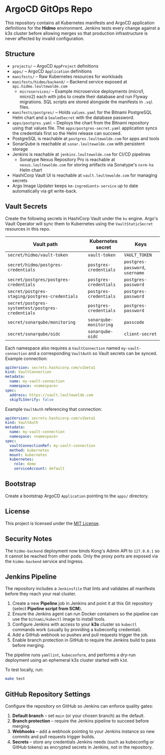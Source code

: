 # ArgoCD GitOps Repo

This repository contains all Kubernetes manifests and ArgoCD application
definitions for the **Hidmo** environment. Jenkins tests every change against a
k3s cluster before allowing merges so that production infrastructure is never
affected by invalid configuration.

## Structure

- `projects/` – ArgoCD `AppProject` definitions
- `apps/` – ArgoCD `Application` definitions
- `manifests/` – Raw Kubernetes resources for workloads
- `manifests/hidmo/backend/` – Backend service exposed at `api.hidmo.leultewolde.com`
  - `microservices/` – Example microservice deployments (micro1, micro2) each
    with jobs to create their database and run Flyway migrations. SQL scripts are
    stored alongside the manifests in `.sql` files.
- `manifests/postgres/` – Holds `values.yaml` for the Bitnami PostgreSQL Helm chart and a `SealedSecret` with the database password.
- `apps/postgres.yaml` – Deploys the chart from the Bitnami repository using that values file. The `apps/postgres-secret.yaml` application syncs the credentials first so the Helm release can succeed.
- PostgreSQL is reachable at `postgres.leultewolde.com` for apps and tools
- SonarQube is reachable at `sonar.leultewolde.com` with persistent storage
- Jenkins is reachable at `jenkins.leultewolde.com` for CI/CD pipelines
  - Sonatype Nexus Repository Pro is reachable at `nexus.leultewolde.com` for storing artifacts via Sonatype's `nxrm-ha` Helm chart
- HashiCorp Vault UI is reachable at `vault.leultewolde.com` for managing secrets
- Argo Image Updater keeps `km-ingredients-service` up to date automatically via git write-back.

## Vault Secrets

Create the following secrets in HashiCorp Vault under the `kv` engine. Argo's Vault Operator will sync them to Kubernetes using the `VaultStaticSecret` resources in this repo.

| Vault path | Kubernetes secret | Keys |
|------------|------------------|------|
| `secret/hidmo/vault-token` | `vault-token` | `VAULT_TOKEN` |
| `secret/hidmo/postgres-credentials` | `postgres-credentials` | `postgres-password`, `username` |
| `secret/postgres/postgres-credentials` | `postgres-credentials` | `postgres-password` |
| `secret/postgres-staging/postgres-credentials` | `postgres-credentials` | `postgres-password` |
| `secret/postgres-systemtest/postgres-credentials` | `postgres-credentials` | `postgres-password` |
| `secret/sonarqube/monitoring` | `sonarqube-monitoring` | `passcode` |
| `secret/sonarqube/oidc` | `sonarqube-oidc` | `client-secret` |

Each namespace also requires a `VaultConnection` named `my-vault-connection` and
a corresponding `VaultAuth` so Vault secrets can be synced. Example connection:

```yaml
apiVersion: secrets.hashicorp.com/v1beta1
kind: VaultConnection
metadata:
  name: my-vault-connection
  namespace: <namespace>
spec:
  address: https://vault.leultewolde.com
  skipTLSVerify: false
```

Example `VaultAuth` referencing that connection:

```yaml
apiVersion: secrets.hashicorp.com/v1beta1
kind: VaultAuth
metadata:
  name: my-vault-connection
  namespace: <namespace>
spec:
  vaultConnectionRef: my-vault-connection
  method: kubernetes
  mount: kubernetes
  kubernetes:
    role: demo
    serviceAccount: default
```
## Bootstrap

Create a bootstrap ArgoCD `Application` pointing to the `apps/` directory.


## License

This project is licensed under the [MIT License](LICENSE).

## Security Notes

The `hidmo-backend` deployment now binds Kong's Admin API to `127.0.0.1` so it
cannot be reached from other pods. Only the proxy ports are exposed via the
`hidmo-backend` service and Ingress.

## Jenkins Pipeline

The repository includes a `Jenkinsfile` that lints and validates all manifests before they reach your real cluster.

1. Create a new **Pipeline** job in Jenkins and point it at this Git repository (select **Pipeline script from SCM**).
2. Ensure the Jenkins agent can run Docker containers so the pipeline can use the `bitnami/kubectl` image to install tools.
3. Configure Jenkins with access to your **k3s** cluster so `kubectl` commands work (usually by providing a kubeconfig credential).
4. Add a GitHub webhook so pushes and pull requests trigger the job.
5. Enable branch protection in GitHub to require the Jenkins build to pass before merging.

The pipeline runs `yamllint`, `kubeconform`, and performs a dry-run deployment using an ephemeral k3s cluster started with `k3d`.

To test locally, run:

```bash
make test
```

## GitHub Repository Settings

Configure the repository on GitHub so Jenkins can enforce quality gates:

1. **Default branch** – set `main` (or your chosen branch) as the default.
2. **Branch protection** – require the Jenkins pipeline to succeed before merging.
3. **Webhooks** – add a webhook pointing to your Jenkins instance so new commits and pull requests trigger builds.
4. **Secrets** – store any credentials Jenkins needs (such as kubeconfig or GitHub tokens) as encrypted secrets in Jenkins, not in the repository.

